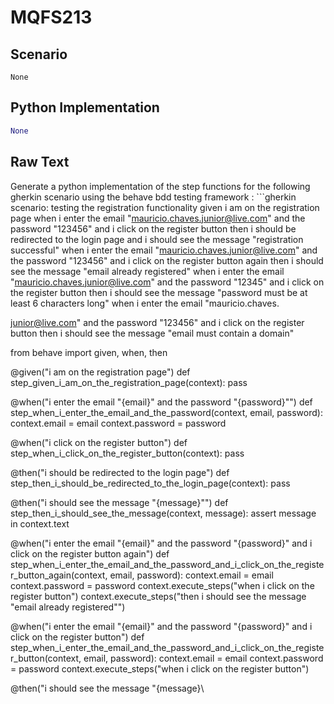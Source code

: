 # MQFS213
## Scenario
```gherkin
None
```


## Python Implementation
```python
None
```


## Raw Text
Generate a python implementation of the step functions for the following gherkin scenario using the behave bdd testing framework : ```gherkin scenario: testing the registration functionality given i am on the registration page when i enter the email "mauricio.chaves.junior@live.com" and the password "123456" and i click on the register button then i should be redirected to the login page and i should see the message "registration successful" when i enter the email "mauricio.chaves.junior@live.com" and the password "123456" and i click on the register button again then i should see the message "email already registered" when i enter the email "mauricio.chaves.junior@live.com" and the password "12345" and i click on the register button then i should see the message "password must be at least 6 characters long" when i enter the email "mauricio.chaves.

junior@live.com" and the password "123456" and i click on the register button then i should see the message "email must contain a domain"

from behave import given, when, then

@given("i am on the registration page")
def step_given_i_am_on_the_registration_page(context):
    pass

@when("i enter the email \"{email}\" and the password \"{password}\"")
def step_when_i_enter_the_email_and_the_password(context, email, password):
    context.email = email
    context.password = password

@when("i click on the register button")
def step_when_i_click_on_the_register_button(context):
    pass

@then("i should be redirected to the login page")
def step_then_i_should_be_redirected_to_the_login_page(context):
    pass

@then("i should see the message \"{message}\"")
def step_then_i_should_see_the_message(context, message):
    assert message in context.text

@when("i enter the email \"{email}\" and the password \"{password}\" and i click on the register button again")
def step_when_i_enter_the_email_and_the_password_and_i_click_on_the_register_button_again(context, email, password):
    context.email = email
    context.password = password
    context.execute_steps("when i click on the register button")
    context.execute_steps("then i should see the message \"email already registered\"")

@when("i enter the email \"{email}\" and the password \"{password}\" and i click on the register button")
def step_when_i_enter_the_email_and_the_password_and_i_click_on_the_register_button(context, email, password):
    context.email = email
    context.password = password
    context.execute_steps("when i click on the register button")

@then("i should see the message \"{message}\
